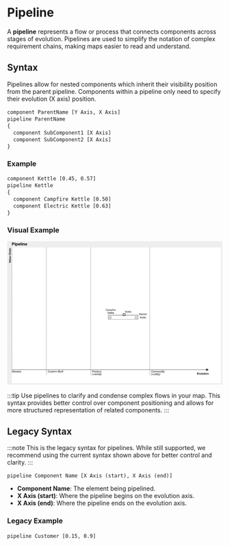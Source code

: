 # Pipeline

A **pipeline** represents a flow or process that connects components across stages of evolution. Pipelines are used to simplify the notation of complex requirement chains, making maps easier to read and understand.

## Syntax

Pipelines allow for nested components which inherit their visibility position from the parent pipeline. Components within a pipeline only need to specify their evolution (X axis) position.

```text
component ParentName [Y Axis, X Axis]
pipeline ParentName
{
  component SubComponent1 [X Axis]
  component SubComponent2 [X Axis]
}
```

### Example

```text
component Kettle [0.45, 0.57]
pipeline Kettle
{
  component Campfire Kettle [0.50]
  component Electric Kettle [0.63]
}
```

### Visual Example

![Pipeline Example](/img/pipeline.png)

:::tip
Use pipelines to clarify and condense complex flows in your map. This syntax provides better control over component positioning and allows for more structured representation of related components.
:::

## Legacy Syntax

:::note
This is the legacy syntax for pipelines. While still supported, we recommend using the current syntax shown above for better control and clarity.
:::

```text
pipeline Component Name [X Axis (start), X Axis (end)]
```

- **Component Name**: The element being pipelined.
- **X Axis (start)**: Where the pipeline begins on the evolution axis.
- **X Axis (end)**: Where the pipeline ends on the evolution axis.

### Legacy Example

```text
pipeline Customer [0.15, 0.9]
```
